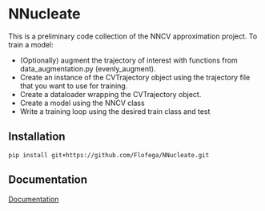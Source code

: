 # NNucleate

This is a preliminary code collection of the NNCV approximation project.
To train a model:
- (Optionally) augment  the trajectory of interest with functions from data_augmentation.py (evenly_augment).
-  Create an instance of the CVTrajectory object using the trajectory file  that you want to use for training.
-  Create  a dataloader wrapping the CVTrajectory object.
-  Create a model using the NNCV class
-  Write a training loop using the desired train class and test

## Installation

`pip install git+https://github.com/Flofega/NNucleate.git`

## Documentation

[Documentation](flofega.github.io/nnucleate/)
